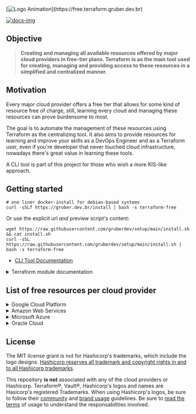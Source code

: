 [![Logo Animation](https://readme-typing-svg.herokuapp.com?font=Major+Mono+Display&color=00E7F7&size=40&vCenter=true&width=800&height=200&lines=tf-free;cloud+for+free.)](https://free.terraform.gruber.dev.br)

<a href='https://free.terraform.gruber.dev.br' target='_blank'>![docs-img]</a>

## Objective

> **Creating and managing all available resources offered by major cloud providers in free-tier plans. Terraform is as the main tool used for creating, managing and providing access to these resources in a simplified and centralized manner.**

## Motivation

Every major cloud provider offers a free tier that allows for some kind of resource free of charge, still, learning every cloud and managing these resources can prove burdensome to most.

The goal is to automate the management of these resources using Terraform as the centralizing tool. It also aims to provide resources for learning and improve your skills as a DevOps Engineer and as a Terraform user, even if you're developer that never touched cloud infrastructure, nowadays there's great value in learning these tools.

A CLI tool is part of this project for those who wish a more KIS-like approach.

## Getting started

```
# one liner docker-install for debian-based systems
curl -sSLf https://gruber.dev.br/install | bash -s terraform-free
```

Or use the explicit url _and_ preview script's content:

```
wget https://raw.githubusercontent.com/gruberdev/setup/main/install.sh && cat install.sh
curl -sSL https://raw.githubusercontent.com/gruberdev/setup/main/install.sh | bash -s terraform-free
```

- [CLI Tool Documentation][tf-free-docs-cli]

<details>
  <summary>
  Terraform module documentation
  </summary>

---

<!-- BEGIN_TF_DOCS -->
### Modules

| Name | Source | Version |
|------|--------|---------|
| aws | ./modules/aws |  |
| google\_cloud | ./modules/gcp |  |
| terraform\_state\_backend | cloudposse/tfstate-backend/aws | 0.33.0 |

### Inputs

| Name | Description | Type | Default |
|------|-------------|------|---------|
| aws\_default\_region | Your static IP network resource name on GCP. [GCP's Official documentation on naming resources](https://cloud.google.com/compute/docs/naming-resources#resource-name-format) | `string` | `"us-east-1"` |
| backend\_destroy | Allows destroying the backend. | `string` | `"false"` |
| backend\_stage | Stages possible for Backend. | `string` | `"test"` |
| gcp\_instance\_name | Your static IP network resource name on GCP. [GCP's Official documentation on naming resources](https://cloud.google.com/compute/docs/naming-resources#resource-name-format) | `string` | `"gcp-machine"` |
| gcp\_project\_id | Your static IP network resource name on GCP. [GCP's Official documentation on naming resources](https://cloud.google.com/compute/docs/naming-resources#resource-name-format) | `string` | `""` |
| gcp\_project\_region | Your static IP network resource name on GCP. [GCP's Official documentation on naming resources](https://cloud.google.com/compute/docs/naming-resources#resource-name-format) | `string` | `"us-west1"` |

### Outputs

| Name | Description |
|------|-------------|
| aws\_ec2\_ipv6\_addresses | AWS EC2 IPv6 Public Address |
| aws\_ec2\_password\_data | List of Base-64 encoded encrypted password data for AWS EC2 instances |
| aws\_ec2\_private\_ip | AWS EC2 assigned Private IP |
| aws\_ec2\_public\_ip | AWS EC2 IPv4 Public Address |
| db\_backend\_name | Name of the resulting DynamoDB created for locking state files. |
| gcp\_public\_ip | GCP VM Compute IPv4 Public Address |
| s3\_backend\_bucket | ID of the resulting S3 bucket created on AWS as part of the backend infrastructure |
| s3\_backend\_domain | Domain name of the S3 bucket created on AWS as part of the backend infrastructure |
<!-- END_TF_DOCS -->

</details>

## List of free resources per cloud provider

<details>

  <summary>
   Google Cloud Platform
  </summary>

---

## GCP Available Resources

- **1x** [Virtual Private Cloud (VPC)][gcp-vpc-info]
  - **1x** [Firewall][gcp-firewall-info] attached to the VPC
  - **1x** [Google Compute Engine][gcp-compute-info] `f1-micro` [(1 shared vCPU - 0.2 dedicatd vCPU][gcp-shared-vcpus] - and 0.6GB of Memory) attached to the `VPC`
- **1x** 5GB of [regional storage][gcp-regional-storage] on [Cloud Storage][gcp-cloud-storage]
- **1x** 1GB of storage in a [Firestore NoSQL Database][gcp-firestore-storage]

More information at the [provider's documentation page][tf-free-gcp-resources].

---

</details>

<details>

  <summary>
   Amazon Web Services
  </summary>

---

### AWS Available Resources

- **2x** [Virtual Private Cloud (VPC)][aws-vpc-info]
  - **2x** [Sub-network][aws-sub-info] attached to the VPC
  - **2x** [Internet Gateway (IGW)][aws-igw-info] to provide access to the VPC
- **1x** [Route Table][aws-route-info] integrating all `VPC`, `Subnet` and the `Internet Gateway (IGW)`
- **1x** [EC2 Instance][aws-ec2-info] attached to the `Subnet`
- **1x** [Relational Database (RDS)][aws-rds-info] of your choice (e.g. MySQL, PostgreSQL)
- **1x** [S3 Storage Bucket][aws-s3-info] inside `Subnet`, configured to store the Terraform's backend state
- **1x** [DynamoDB Database][aws-dynamodb-info], mainly used for preventing that running multiple instances of this Terraform chart corrupt each other.

More information at the [provider's documentation page][tf-free-aws-resources].

---

</details>
<details>

  <summary>
   Microsoft Azure
  </summary>

---

### Available Resources

- **1x** [Linux Virtual machine, B1S Standard tier][azure-vm-info]
- **1x** [Windows Virtual machine, B1S Standard tier][azure-vm-info]
- **1x** [Cloud Storage (LRS File Storage)][azure-storage-info]
- **1x** [250GB MySQL Managed Database Instance][azure-sql-free-info]

More information at the [provider's documentation page][tf-free-azure-resources].

---

</details>

<details>

  <summary>
   Oracle Cloud
  </summary>

---

### Available Resources

- **2x** [AMD based VM, 1/8 shared CPU and 1GB RAM][oracle-compute-info]
- **2x** [Oracle NoSQL Database with 20GB][oracle-database-info]
- **1x** [10GB Object Storage Capacity][oracle-storage-info]

More information at the [provider's documentation page][tf-free-oracle-resources].

---

</details>

## License

The MIT license grant is not for Hashicorp's trademarks, which include the logo designs. [Hashicorp reserves all trademark and copyright rights in and to all Hashicorp trademarks][disclaimer].

This repository **is not** associated with any of the cloud providers or Hashicorp. Terraform®, Vault®, Hashicorp's logos and names are Hasicorp's registered Trademarks. When using Hashicorp's logos, be sure to follow their [community][guidelines] and [brand usage][brand] guidelines.
Be sure to [read the terms][usage-terms] of usage to understand the responsabilities involved.

<!-- Images URLs -->

[drone-img]: https://img.shields.io/drone/build/gruberdev/tf-free?label=Pipeline%20Status&color=46bac0&labelColor=1F1F1F&logo=Drone&style=flat-square&server=https%3A%2F%2Fdrone.gruber.dev.br
[docs-img]: https://img.shields.io/badge/read%20the%20documentation-online?style=flat-square&logo=zeit&color=black

<!-- Repository links -->

[brand]: https://www.hashicorp.com/brand
[disclaimer]: https://www.hashicorp.com/trademark-policy
[guidelines]: https://www.hashicorp.com/community-guidelines
[free-aws]: https://aws.amazon.com/free/?all-free-tier
[free-gcp]: https://cloud.google.com/free
[free-docs-gcp]: https://cloud.google.com/free/docs/gcp-free-tier
[free-azure]: https://azure.microsoft.com/en-us/free/
[azure-faq]: https://azure.microsoft.com/en-us/free/free-account-faq/
[usage-terms]: https://free.terraform.gruber.dev.br/docs/resources/providers/gcp#resources
[azure-full-terms]: https://azure.microsoft.com/en-us/offers/ms-azr-0044p/
[aws-faq]: https://aws.amazon.com/free/free-tier-faqs/
[docs-repo-url]: https://github.com/CONNECT-platform/codedoc
[aws-key-info]: https://docs.aws.amazon.com/general/latest/gr/aws-sec-cred-types.html#access-keys-and-secret-access-keys
[aws-key-create]: https://aws.amazon.com/premiumsupport/knowledge-center/create-access-key/
[aws-account-create]: https://aws.amazon.com/premiumsupport/knowledge-center/create-and-activate-aws-account/
[aws-vpc-info]: https://aws.amazon.com/vpc/?vpc-blogs.sort-by=item.additionalFields.createdDate&vpc-blogs.sort-order=desc
[aws-igw-info]: https://docs.aws.amazon.com/vpc/latest/userguide/VPC_Internet_Gateway.html
[aws-ec2-info]: https://aws.amazon.com/ec2/
[aws-s3-info]: https://aws.amazon.com/s3/
[aws-rds-info]: https://aws.amazon.com/rds/
[aws-sub-info]: https://docs.aws.amazon.com/vpc/latest/userguide/working-with-vpcs.html
[aws-tf-provider]: https://registry.terraform.io/providers/hashicorp/aws/latest/
[aws-regions]: https://aws.amazon.com/about-aws/global-infrastructure/
[aws-terms]: https://aws.amazon.com/free/terms/
[aws-prevent-charges]: https://aws.amazon.com/premiumsupport/knowledge-center/free-tier-charges/
[aws-alarms-free]: https://docs.aws.amazon.com/awsaccountbilling/latest/aboutv2/tracking-free-tier-usage.html#free-budget
[aws-sorted-list]: https://aws.amazon.com/free/?all-free-tier.sort-by=item.additionalFields.SortRank&all-free-tier.sort-order=asc&awsf.Free%20Tier%20Types=tier%23always-free%7Ctier%2312monthsfree&awsf.Free%20Tier%20Categories=*all
[aws-dynamodb-info]: https://aws.amazon.com/dynamodb/
[remote-tfstate-url]: https://github.com/cloudposse/terraform-aws-tfstate-backend
[tf-free-docs-cli]: https://free.terraform.gruber.dev.br/docs/setup/installing#cli
[tf-free-gcp-resources]: https://free.terraform.gruber.dev.br/docs/resources/providers/gcp#resources
[tf-free-aws-resources]: https://free.terraform.gruber.dev.br/docs/resources/providers/aws#resources
[tf-free-azure-resources]: https://free.terraform.gruber.dev.br/docs/resources/providers/azure#resources
[guidelines]: https://www.hashicorp.com/community-guidelines
[free-gcp]: https://cloud.google.com/free
[free-docs-gcp]: https://cloud.google.com/free/docs/gcp-free-tier
[free-tier-limits]: https://cloud.google.com/free/docs/gcp-free-tier/#free-tier-usage-limits
[free-tier-restrictions]: https://cloud.google.com/free/docs/gcp-free-tier/#free-tier
[google-free-docs]: https://cloud.google.com/free/docs/gcp-free-tier/
[google-free-landing]: https://cloud.google.com/free
[unique-gcp-docs]: https://cloud.google.com/free/docs/what-makes-google-cloud-platform-different
[why-google]: https://cloud.google.com/why-google-cloud
[gcp-price-list]: https://cloud.google.com/pricing/list
[gcp-comparison-docs]: https://cloud.google.com/free/docs/aws-azure-gcp-service-comparison
[pricing-gcp-calculator]: https://cloud.google.com/products/calculator
[no-free-ip]: https://cloud.google.com/free/docs/gcp-free-tier#always-free-usage-limits
[pricing-egress]: https://cloud.google.com/vpc/network-pricing#internet_egress
[usage-egress-gcp]: https://cloud.google.com/vpc/network-pricing#vpc-pricing
[gcp-compute-info]: https://cloud.google.com/compute/docs
[gcp-shared-vcpus]: https://cloud.google.com/compute/vm-instance-pricing#cpu-bursting
[gcp-cloud-storage]: https://cloud.google.com/storage
[gcp-vpc-info]: https://cloud.google.com/storage
[gcp-firewall-info]: https://cloud.google.com/storage
[gcp-regional-storage]: https://cloud.google.com/storage/docs/storage-classes#legacy
[gcp-firestore-storage]: https://cloud.google.com/firestore/docs
[gcp-regions]: https://cloud.google.com/compute/docs/regions-zones
[brand]: https://www.hashicorp.com/brand
[disclaimer]: https://www.hashicorp.com/trademark-policy
[guidelines]: https://www.hashicorp.com/community-guidelines
[free-aws]: https://aws.amazon.com/free/?all-free-tier
[free-gcp]: https://cloud.google.com/free
[free-docs-gcp]: https://cloud.google.com/free/docs/gcp-free-tier
[free-azure]: https://azure.microsoft.com/en-us/free/
[azure-faq]: https://azure.microsoft.com/en-us/free/free-account-faq/
[azure-full-terms]: https://azure.microsoft.com/en-us/offers/ms-azr-0044p/
[aws-faq]: https://aws.amazon.com/free/free-tier-faqs/
[go-color-url]: https://github.com/fatih/color
[go-releaser-url]: https://github.com/goreleaser/goreleaser
[go-cobra-url]: https://github.com/spf13/cobra
[shell-has-url]: https://github.com/kdabir/has
[go-prompt-url]: https://github.com/c-bata/go-prompt
[go-task-url]: https://github.com/go-task/task
[go-tfexec-url]: https://github.com/hashicorp/terraform-exec
[docs-repo-url]: https://github.com/CONNECT-platform/codedoc
[aws-key-info]: https://docs.aws.amazon.com/general/latest/gr/aws-sec-cred-types.html#access-keys-and-secret-access-keys
[aws-key-create]: https://aws.amazon.com/premiumsupport/knowledge-center/create-access-key/
[aws-account-create]: https://aws.amazon.com/premiumsupport/knowledge-center/create-and-activate-aws-account/
[aws-vpc-info]: https://aws.amazon.com/vpc/?vpc-blogs.sort-by=item.additionalFields.createdDate&vpc-blogs.sort-order=desc
[aws-igw-info]: https://docs.aws.amazon.com/vpc/latest/userguide/VPC_Internet_Gateway.html
[aws-ec2-info]: https://aws.amazon.com/ec2/
[aws-s3-info]: https://aws.amazon.com/s3/
[aws-rds-info]: https://aws.amazon.com/rds/
[aws-route-info]: https://docs.aws.amazon.com/vpc/latest/userguide/VPC_Route_Tables.html
[aws-sub-info]: https://docs.aws.amazon.com/vpc/latest/userguide/working-with-vpcs.html
[aws-tf-provider]: https://registry.terraform.io/providers/hashicorp/aws/latest/
[aws-regions]: https://aws.amazon.com/about-aws/global-infrastructure/
[aws-terms]: https://aws.amazon.com/free/terms/
[aws-prevent-charges]: https://aws.amazon.com/premiumsupport/knowledge-center/free-tier-charges/
[aws-alarms-free]: https://docs.aws.amazon.com/awsaccountbilling/latest/aboutv2/tracking-free-tier-usage.html#free-budget
[aws-sorted-list]: https://aws.amazon.com/free/?all-free-tier.sort-by=item.additionalFields.SortRank&all-free-tier.sort-order=asc&awsf.Free%20Tier%20Types=tier%23always-free%7Ctier%2312monthsfree&awsf.Free%20Tier%20Categories=*all
[aws-dynamodb-info]: https://aws.amazon.com/dynamodb/
[remote-tfstate-url]: https://github.com/cloudposse/terraform-aws-tfstate-backend
[azure-sql-free-info]: https://azure.microsoft.com/en-us/products/azure-sql/database/
[azure-vm-info]: https://azure.microsoft.com/en-us/services/virtual-machines/
[azure-storage-info]: https://azure.microsoft.com/en-us/services/storage/files/
[oracle-compute-info]: https://www.oracle.com/cloud/compute/
[oracle-database-info]: https://www.oracle.com/database/
[oracle-storage-info]: https://www.oracle.com/cloud/storage/
[tf-free-oracle-resources]: https://free.terraform.gruber.dev.br/docs/resources/providers/gcp#resources
